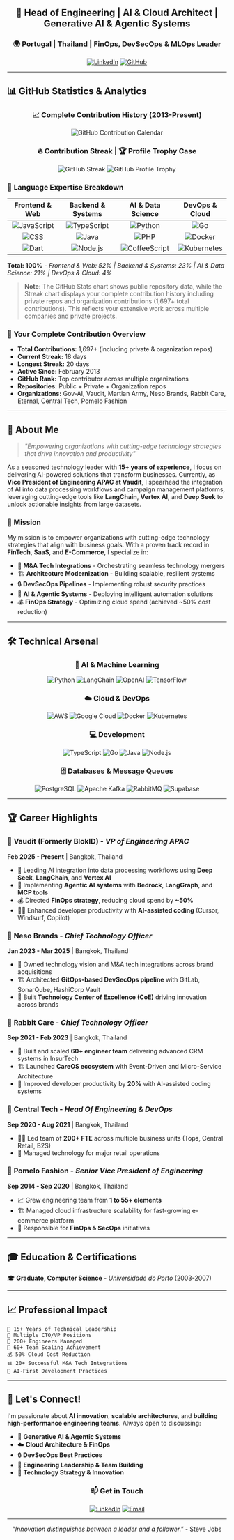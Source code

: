 <div align="center">

## 🚀 Head of Engineering | AI & Cloud Architect | Generative AI & Agentic Systems
### 🌍 Portugal | Thailand | FinOps, DevSecOps & MLOps Leader

[![LinkedIn](https://img.shields.io/badge/LinkedIn-0077B5?style=for-the-badge&logo=linkedin&logoColor=white)](https://linkedin.com/in/pauloalmeida)
[![GitHub](https://img.shields.io/badge/GitHub-100000?style=for-the-badge&logo=github&logoColor=white)](https://github.com/paulinhoAlmeida)

</div>

---

## 📊 GitHub Statistics & Analytics

<div align="center">

### 📈 **Complete Contribution History (2013-Present)**
![GitHub Contribution Calendar](https://ghchart.rshah.org/00D4AA/paulinhoAlmeida)

</div>

<div align="center">

### 🔥 **Contribution Streak** | 🏆 **Profile Trophy Case**
![GitHub Streak](https://github-readme-streak-stats.herokuapp.com/?user=paulinhoAlmeida&theme=dark&hide_border=true&background=0D1117&card_width=400) ![GitHub Profile Trophy](https://github-profile-trophy.vercel.app/?username=paulinhoAlmeida&theme=radical&no-frame=true&no-bg=true&margin-w=4&margin-h=4&row=1&column=7)

</div>

### 🌟 **Language Expertise Breakdown**
<div align="center">

| **Frontend & Web** | **Backend & Systems** | **AI & Data Science** | **DevOps & Cloud** |
|:------------------:|:---------------------:|:---------------------:|:------------------:|
| ![JavaScript](https://img.shields.io/badge/JavaScript-47%25-F7DF1E?style=for-the-badge&logo=javascript&logoColor=black) | ![TypeScript](https://img.shields.io/badge/TypeScript-12%25-3178C6?style=for-the-badge&logo=typescript&logoColor=white) | ![Python](https://img.shields.io/badge/Python-18%25-3776AB?style=for-the-badge&logo=python&logoColor=white) | ![Go](https://img.shields.io/badge/Go-8%25-00ADD8?style=for-the-badge&logo=go&logoColor=white) |
| ![CSS](https://img.shields.io/badge/CSS-2%25-1572B6?style=for-the-badge&logo=css3&logoColor=white) | ![Java](https://img.shields.io/badge/Java-6%25-ED8B00?style=for-the-badge&logo=java&logoColor=white) | ![PHP](https://img.shields.io/badge/PHP-2%25-777BB4?style=for-the-badge&logo=php&logoColor=white) | ![Docker](https://img.shields.io/badge/Docker-2496ED?style=for-the-badge&logo=docker&logoColor=white) |
| ![Dart](https://img.shields.io/badge/Dart-3%25-0175C2?style=for-the-badge&logo=dart&logoColor=white) | ![Node.js](https://img.shields.io/badge/Node.js-5%25-43853D?style=for-the-badge&logo=node.js&logoColor=white) | ![CoffeeScript](https://img.shields.io/badge/CoffeeScript-1%25-2F2625?style=for-the-badge&logo=coffeescript&logoColor=white) | ![Kubernetes](https://img.shields.io/badge/Kubernetes-326CE5?style=for-the-badge&logo=kubernetes&logoColor=white) |

</div>

**Total: 100%** - *Frontend & Web: 52% | Backend & Systems: 23% | AI & Data Science: 21% | DevOps & Cloud: 4%*

> **Note:** The GitHub Stats chart shows public repository data, while the Streak chart displays your complete contribution history including private repos and organization contributions (1,697+ total contributions). This reflects your extensive work across multiple companies and private projects.

### 🎯 **Your Complete Contribution Overview**
- **Total Contributions:** 1,697+ (including private & organization repos)
- **Current Streak:** 18 days
- **Longest Streak:** 20 days
- **Active Since:** February 2013
- **GitHub Rank:** Top contributor across multiple organizations
- **Repositories:** Public + Private + Organization repos
- **Organizations:** Gov-AI, Vaudit, Martian Army, Neso Brands, Rabbit Care, Eternal, Central Tech, Pomelo Fashion

---

## 🚀 About Me

> *"Empowering organizations with cutting-edge technology strategies that drive innovation and productivity"*

As a seasoned technology leader with **15+ years of experience**, I focus on delivering AI-powered solutions that transform businesses. Currently, as **Vice President of Engineering APAC at Vaudit**, I spearhead the integration of AI into data processing workflows and campaign management platforms, leveraging cutting-edge tools like **LangChain**, **Vertex AI**, and **Deep Seek** to unlock actionable insights from large datasets.

### 🎯 Mission
My mission is to empower organizations with cutting-edge technology strategies that align with business goals. With a proven track record in **FinTech**, **SaaS**, and **E-Commerce**, I specialize in:

- 🔧 **M&A Tech Integrations** - Orchestrating seamless technology mergers
- 🏗️ **Architecture Modernization** - Building scalable, resilient systems  
- 🔒 **DevSecOps Pipelines** - Implementing robust security practices
- 🤖 **AI & Agentic Systems** - Deploying intelligent automation solutions
- 💰 **FinOps Strategy** - Optimizing cloud spend (achieved ~50% cost reduction)

---

## 🛠️ Technical Arsenal

<div align="center">

### 🤖 AI & Machine Learning
![Python](https://img.shields.io/badge/Python-3776AB?style=for-the-badge&logo=python&logoColor=white)
![LangChain](https://img.shields.io/badge/LangChain-121212?style=for-the-badge&logo=langchain&logoColor=white)
![OpenAI](https://img.shields.io/badge/OpenAI-412991?style=for-the-badge&logo=openai&logoColor=white)
![TensorFlow](https://img.shields.io/badge/TensorFlow-FF6F00?style=for-the-badge&logo=tensorflow&logoColor=white)

### ☁️ Cloud & DevOps
![AWS](https://img.shields.io/badge/AWS-FF9900?style=for-the-badge&logo=amazonaws&logoColor=white)
![Google Cloud](https://img.shields.io/badge/Google_Cloud-4285F4?style=for-the-badge&logo=google-cloud&logoColor=white)
![Docker](https://img.shields.io/badge/Docker-2496ED?style=for-the-badge&logo=docker&logoColor=white)
![Kubernetes](https://img.shields.io/badge/Kubernetes-326CE5?style=for-the-badge&logo=kubernetes&logoColor=white)

### 💻 Development
![TypeScript](https://img.shields.io/badge/TypeScript-007ACC?style=for-the-badge&logo=typescript&logoColor=white)
![Go](https://img.shields.io/badge/Go-00ADD8?style=for-the-badge&logo=go&logoColor=white)
![Java](https://img.shields.io/badge/Java-ED8B00?style=for-the-badge&logo=java&logoColor=white)
![Node.js](https://img.shields.io/badge/Node.js-43853D?style=for-the-badge&logo=node.js&logoColor=white)

### 🗄️ Databases & Message Queues
![PostgreSQL](https://img.shields.io/badge/PostgreSQL-316192?style=for-the-badge&logo=postgresql&logoColor=white)
![Apache Kafka](https://img.shields.io/badge/Apache_Kafka-231F20?style=for-the-badge&logo=apache-kafka&logoColor=white)
![RabbitMQ](https://img.shields.io/badge/RabbitMQ-FF6600?style=for-the-badge&logo=rabbitmq&logoColor=white)
![Supabase](https://img.shields.io/badge/Supabase-181818?style=for-the-badge&logo=supabase&logoColor=white)

</div>

---

## 🏆 Career Highlights

### 🎯 **Vaudit (Formerly BlokID)** - *VP of Engineering APAC*
**Feb 2025 - Present** | Bangkok, Thailand
- 🤖 Leading AI integration into data processing workflows using **Deep Seek**, **LangChain**, and **Vertex AI**
- 🚀 Implementing **Agentic AI systems** with **Bedrock**, **LangGraph**, and **MCP tools**
- 💰 Directed **FinOps strategy**, reducing cloud spend by **~50%**
- 👨‍💻 Enhanced developer productivity with **AI-assisted coding** (Cursor, Windsurf, Copilot)

### 🏢 **Neso Brands** - *Chief Technology Officer*
**Jan 2023 - Mar 2025** | Bangkok, Thailand
- 🔗 Owned technology vision and M&A tech integrations across brand acquisitions
- 🏗️ Architected **GitOps-based DevSecOps pipeline** with GitLab, SonarQube, HashiCorp Vault
- 🎯 Built **Technology Center of Excellence (CoE)** driving innovation across brands

### 🐰 **Rabbit Care** - *Chief Technology Officer*  
**Sep 2021 - Feb 2023** | Bangkok, Thailand
- 👥 Built and scaled **60+ engineer team** delivering advanced CRM systems in InsurTech
- 🏗️ Launched **CareOS ecosystem** with Event-Driven and Micro-Service Architecture
- 🚀 Improved developer productivity by **20%** with AI-assisted coding systems

### 🏪 **Central Tech** - *Head Of Engineering & DevOps*
**Sep 2020 - Aug 2021** | Bangkok, Thailand
- 👨‍💼 Led team of **200+ FTE** across multiple business units (Tops, Central Retail, B2S)
- 📱 Managed technology for major retail operations

### 👗 **Pomelo Fashion** - *Senior Vice President of Engineering*
**Sep 2014 - Sep 2020** | Bangkok, Thailand  
- 📈 Grew engineering team from **1 to 55+ elements**
- 🏗️ Managed cloud infrastructure scalability for fast-growing e-commerce platform
- 💼 Responsible for **FinOps & SecOps** initiatives

---

## 🎓 Education & Certifications

🎓 **Graduate, Computer Science** - *Universidade do Porto* (2003-2007)

---

## 📈 Professional Impact

```
💼 15+ Years of Technical Leadership
🏢 Multiple CTO/VP Positions  
👥 200+ Engineers Managed
🚀 60+ Team Scaling Achievement
💰 50% Cloud Cost Reduction
📊 20+ Successful M&A Tech Integrations
🤖 AI-First Development Practices
```

---

## 🌟 Let's Connect!

I'm passionate about **AI innovation**, **scalable architectures**, and **building high-performance engineering teams**. Always open to discussing:

- 🤖 **Generative AI & Agentic Systems**
- ☁️ **Cloud Architecture & FinOps**  
- 🔒 **DevSecOps Best Practices**
- 👥 **Engineering Leadership & Team Building**
- 🚀 **Technology Strategy & Innovation**

<div align="center">

### 📫 **Get in Touch**

[![LinkedIn](https://img.shields.io/badge/LinkedIn-0077B5?style=for-the-badge&logo=linkedin&logoColor=white)](https://linkedin.com/in/pauloalmeida)
[![Email](https://img.shields.io/badge/Email-D14836?style=for-the-badge&logo=gmail&logoColor=white)](mailto:paulo@example.com)

---

*"Innovation distinguishes between a leader and a follower."* - Steve Jobs

</div>
